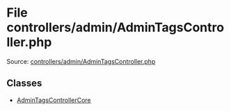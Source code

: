 File controllers/admin/AdminTagsController.php
=========
Source: [controllers/admin/AdminTagsController.php](https://github.com/PrestaShop/PrestaShop/blob/1.6.1.1/controllers/admin/AdminTagsController.php)


Classes
-------

* [AdminTagsControllerCore](class.AdminTagsControllerCore)

